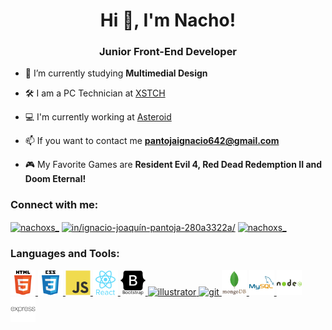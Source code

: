 <h1 align="center">Hi 👋, I'm Nacho!</h1>
<h3 align="center">Junior Front-End Developer</h3>


- 🎥 I’m currently studying **Multimedial Design**

- 🛠 I am a PC Technician at [XSTCH](https://www.instagram.com/xs.tch_/)

- 💻 I'm currently working at [Asteroid](https://asteroidtechs.com/)

- 📫 If you want to contact me **pantojaignacio642@gmail.com**

- 🎮 My Favorite Games are **Resident Evil 4, Red Dead Redemption II and Doom Eternal!**

<h3 align="left">Connect with me:</h3>
<p align="left">
<a href="https://twitter.com/nachoxs_" target="blank"><img align="center" src="https://raw.githubusercontent.com/rahuldkjain/github-profile-readme-generator/master/src/images/icons/Social/twitter.svg" alt="nachoxs_" height="30" width="40" /></a>
<a href="https://linkedin.com/in/in/ignacio-joaquín-pantoja-280a3322a/" target="blank"><img align="center" src="https://raw.githubusercontent.com/rahuldkjain/github-profile-readme-generator/master/src/images/icons/Social/linked-in-alt.svg" alt="in/ignacio-joaquín-pantoja-280a3322a/" height="30" width="40" /></a>
<a href="https://instagram.com/nachoxs_" target="blank"><img align="center" src="https://raw.githubusercontent.com/rahuldkjain/github-profile-readme-generator/master/src/images/icons/Social/instagram.svg" alt="nachoxs_" height="30" width="40" /></a>
</p>

<h3 align="left">Languages and Tools:</h3>
<p align="left">
            <a href="https://www.w3.org/html/" target="_blank" rel="noreferrer">
                <img
                    src="https://raw.githubusercontent.com/devicons/devicon/master/icons/html5/html5-original-wordmark.svg"
                    alt="html5"
                    width="40"
                    height="40"
                />
            </a>
            <a
                href="https://www.w3schools.com/css/"
                target="_blank"
                rel="noreferrer"
            >
                <img
                    src="https://raw.githubusercontent.com/devicons/devicon/master/icons/css3/css3-original-wordmark.svg"
                    alt="css3"
                    width="40"
                    height="40"
                />
            </a>
            <a
                href="https://developer.mozilla.org/en-US/docs/Web/JavaScript"
                target="_blank"
                rel="noreferrer"
            >
                <img
                    src="https://raw.githubusercontent.com/devicons/devicon/master/icons/javascript/javascript-original.svg"
                    alt="javascript"
                    width="40"
                    height="40"
                />
            </a>
            <a href="https://reactjs.org/" target="_blank" rel="noreferrer">
                <img
                    src="https://raw.githubusercontent.com/devicons/devicon/master/icons/react/react-original-wordmark.svg"
                    alt="react"
                    width="40"
                    height="40"
                />
            </a>
            <a href="https://getbootstrap.com" target="_blank" rel="noreferrer">
                <img
                    src="https://raw.githubusercontent.com/devicons/devicon/master/icons/bootstrap/bootstrap-plain-wordmark.svg"
                    alt="bootstrap"
                    width="40"
                    height="40"
                />
            </a>
            <a
                href="https://www.adobe.com/in/products/illustrator.html"
                target="_blank"
                rel="noreferrer"
            >
                <img
                    src="https://www.vectorlogo.zone/logos/adobe_illustrator/adobe_illustrator-icon.svg"
                    alt="illustrator"
                    width="40"
                    height="40"
                />
            </a>
            <a href="https://git-scm.com/" target="_blank" rel="noreferrer">
                <img
                    src="https://www.vectorlogo.zone/logos/git-scm/git-scm-icon.svg"
                    alt="git"
                    width="40"
                    height="40"
                />
            </a>
             <a href="https://www.mongodb.com/" target="_blank" rel="noreferrer">
                <img
                    src="https://raw.githubusercontent.com/devicons/devicon/master/icons/mongodb/mongodb-original-wordmark.svg"
                    alt="mongodb"
                    width="40"
                    height="40"
                />
            </a>
            <a href="https://www.mysql.com/" target="_blank" rel="noreferrer">
                <img
                    src="https://raw.githubusercontent.com/devicons/devicon/master/icons/mysql/mysql-original-wordmark.svg"
                    alt="mysql"
                    width="40"
                    height="40"
                />
            </a>
            <a href="https://nodejs.org" target="_blank" rel="noreferrer">
                <img
                    src="https://raw.githubusercontent.com/devicons/devicon/master/icons/nodejs/nodejs-original-wordmark.svg"
                    alt="nodejs"
                    width="40"
                    height="40"
                />
            </a>
            <a href="https://expressjs.com" target="_blank" rel="noreferrer">
                <img
                    src="https://raw.githubusercontent.com/devicons/devicon/master/icons/express/express-original-wordmark.svg"
                    alt="express"
                    width="40"
                    height="40"
                />
            </a>
        </p>
